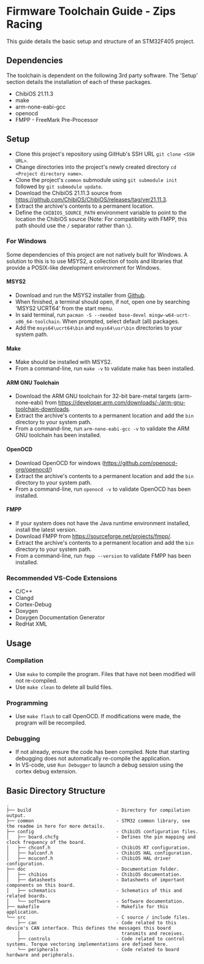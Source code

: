 # Firmware Toolchain Guide - Zips Racing
This guide details the basic setup and structure of an STM32F405 project.

## Dependencies
The toolchain is dependent on the following 3rd party software. The 'Setup' section details the installation of each of these packages.
- ChibiOS 21.11.3
- make
- arm-none-eabi-gcc
- openocd
- FMPP - FreeMark Pre-Processor

## Setup
- Clone this project's repository using GitHub's SSH URL ```git clone <SSH URL>```.
- Change directories into the project's newly created directory ```cd <Project directory name>```.
- Clone the project's ```common``` submodule using ```git submodule init``` followed by ```git submodule update```.
- Download the ChibiOS 21.11.3 source from https://github.com/ChibiOS/ChibiOS/releases/tag/ver21.11.3.
- Extract the archive's contents to a permanent location.
- Define the ```CHIBIOS_SOURCE_PATH``` environment variable to point to the location the ChibiOS source (Note: For compatibility with FMPP, this path should use the ```/``` separator rather than ```\```).

### For Windows
Some dependencies of this project are not natively built for Windows. A solution to this is to use MSYS2, a collection of tools and libraries that provide a POSIX-like development environment for Windows.

#### MSYS2
- Download and run the MSYS2 installer from [Github](https://github.com/msys2/msys2-installer/releases/).
- When finished, a terminal should open, if not, open one by searching 'MSYS2 UCRT64' from the start menu.
- In said terminal, run `pacman -S --needed base-devel mingw-w64-ucrt-x86_64-toolchain`. When prompted, select default (all) packages.
- Add the `msys64\ucrt64\bin` and `msys64\usr\bin` directories to your system path.

#### Make
- Make should be installed with MSYS2.
- From a command-line, run ```make -v``` to validate make has been installed.

#### ARM GNU Toolchain
- Download the ARM GNU toolchain for 32-bit bare-metal targets (arm-none-eabi) from https://developer.arm.com/downloads/-/arm-gnu-toolchain-downloads.
- Extract the archive's contents to a permanent location and add the ```bin``` directory to your system path.
- From a command-line, run ```arm-none-eabi-gcc -v``` to validate the ARM GNU toolchain has been installed.

#### OpenOCD
- Download OpenOCD for windows (https://github.com/openocd-org/openocd/)
- Extract the archive's contents to a permanent location and add the ```bin``` directory to your system path.
- From a command-line, run ```openocd -v``` to validate OpenOCD has been installed.

#### FMPP
- If your system does not have the Java runtime environment installed, install the latest version.
- Download FMPP from https://sourceforge.net/projects/fmpp/.
- Extract the archive's contents to a permanent location and add the ```bin``` directory to your system path.
- From a command-line, run ```fmpp --version``` to validate FMPP has been installed.

### Recommended VS-Code Extensions
- C/C++
- Clangd
- Cortex-Debug
- Doxygen
- Doxygen Documentation Generator
- RedHat XML

## Usage
### Compilation
- Use ```make``` to compile the program. Files that have not been modified will not re-compiled.
- Use ```make clean``` to delete all build files.

### Programming
- Use ```make flash``` to call OpenOCD. If modifications were made, the program will be recompiled.

### Debugging
- If not already, ensure the code has been compiled. Note that starting debugging does not automatically re-compile the application.
- In VS-code, use ```Run Debugger``` to launch a debug session using the cortex debug extension.

## Basic Directory Structure
```
.
├── build                               - Directory for compilation output.
├── common                              - STM32 common library, see the readme in here for more details.
├── config                              - ChibiOS configuration files.
│   ├── board.chcfg                     - Defines the pin mapping and clock frequency of the board.
│   ├── chconf.h                        - ChibiOS RT configuration.
│   ├── halconf.h                       - ChibiOS HAL configuration.
│   ├── mcuconf.h                       - ChibiOS HAL driver configuration.
├── doc                                 - Documentation folder.
│   ├── chibios                         - ChibiOS documentation.
│   ├── datasheets                      - Datasheets of important components on this board.
│   ├── schematics                      - Schematics of this and related boards.
│   └── software                        - Software documentation.
├── makefile                            - Makefile for this application.
└── src                                 - C source / include files.
    ├── can                             - Code related to this device's CAN interface. This defines the messages this board
    │                                     transmits and receives.
    ├── controls                        - Code related to control systems. Torque vectoring implementations are defined here.
    └── peripherals                     - Code related to board hardware and peripherals.
```